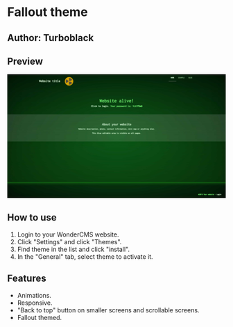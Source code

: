 # Fallout theme

## Author: Turboblack

## Preview
![Theme preview](/preview.jpg)

## How to use
1. Login to your WonderCMS website.
2. Click "Settings" and click "Themes".
3. Find theme in the list and click "install".
4. In the "General" tab, select theme to activate it.

## Features
- Animations.
- Responsive.
- "Back to top" button on smaller screens and scrollable screens.
- Fallout themed.
